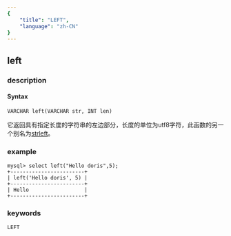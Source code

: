 ```yaml
---
{
    "title": "LEFT",
    "language": "zh-CN"
}
---
```


<!-- 
Licensed to the Apache Software Foundation (ASF) under one
or more contributor license agreements.  See the NOTICE file
distributed with this work for additional information
regarding copyright ownership.  The ASF licenses this file
to you under the Apache License, Version 2.0 (the
"License"); you may not use this file except in compliance
with the License.  You may obtain a copy of the License at

  http://www.apache.org/licenses/LICENSE-2.0

Unless required by applicable law or agreed to in writing,
software distributed under the License is distributed on an
"AS IS" BASIS, WITHOUT WARRANTIES OR CONDITIONS OF ANY
KIND, either express or implied.  See the License for the
specific language governing permissions and limitations
under the License.
-->

## left
### description
#### Syntax

`VARCHAR left(VARCHAR str, INT len)`


它返回具有指定长度的字符串的左边部分，长度的单位为utf8字符，此函数的另一个别名为[strleft](./strleft.md)。

### example

```
mysql> select left("Hello doris",5);
+------------------------+
| left('Hello doris', 5) |
+------------------------+
| Hello                  |
+------------------------+
```
### keywords
    LEFT
